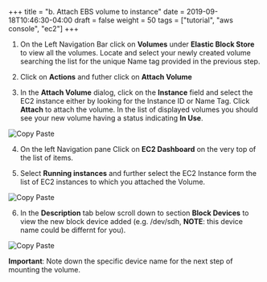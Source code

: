 +++
title = "b. Attach EBS volume to instance"
date = 2019-09-18T10:46:30-04:00
draft = false
weight = 50
tags = ["tutorial", "aws console", "ec2"]
+++

1.	On the Left Navigation Bar click on **Volumes** under **Elastic Block Store** to view all the volumes. Locate and select your newly created volume searching the list for the unique Name tag provided in the previous step.

2.	Click on **Actions** and futher click on **Attach Volume**

3.	In the **Attach Volume** dialog, click on the **Instance** field and select the EC2 instance either by looking for the Instance ID or Name Tag. Click **Attach** to attach the volume. In the list of displayed volumes you should see your new volume having a status indicating **In Use**.

![Copy Paste](/images/hpc-aws-parallelcluster-workshop/EC2AttachVolume.png)

4.	On the left Navigation pane Click on  **EC2 Dashboard** on the very top of the list of items. 

5.	Select **Running instances** and further select the EC2 Instance form the list of EC2 instances to which you attached the Volume.

![Copy Paste](/images/hpc-aws-parallelcluster-workshop/EC2RunningInstances.png)
 

6.	In the **Description** tab below scroll down to section **Block Devices** to view the new block device added (e.g. /dev/sdh, **NOTE**: this device name could be differnt for you).

![Copy Paste](/images/hpc-aws-parallelcluster-workshop/Ec2AttachedVolume.png)

**Important**: Note down the specific device name for the next step of mounting the volume.
